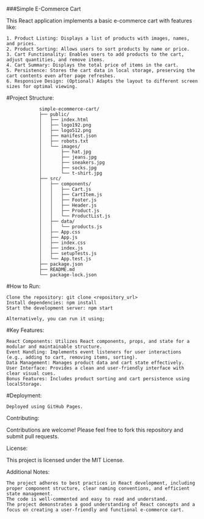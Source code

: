 ###Simple E-Commerce Cart

This React application implements a basic e-commerce cart with features like:

    1. Product Listing: Displays a list of products with images, names, and prices.
    2. Product Sorting: Allows users to sort products by name or price.
    3. Cart Functionality: Enables users to add products to the cart, adjust quantities, and remove items.
    4. Cart Summary: Displays the total price of items in the cart.
    5. Persistence: Stores the cart data in local storage, preserving the cart contents even after page refreshes.
    6. Responsive Design: (Optional) Adapts the layout to different screen sizes for optimal viewing.

#Project Structure:

                simple-ecommerce-cart/
                ├── public/
                │   ├── index.html
                │   ├── logo192.png
                │   ├── logo512.png
                │   ├── manifest.json
                │   ├── robots.txt
                │   └── images/
                │       ├── hat.jpg
                │       ├── jeans.jpg
                │       ├── sneakers.jpg
                │       ├── socks.jpg
                │       └── t-shirt.jpg
                ├── src/
                │   ├── components/
                │   │   ├── Cart.js
                │   │   ├── CartItem.js
                │   │   ├── Footer.js
                │   │   ├── Header.js
                │   │   ├── Product.js
                │   │   └── ProductList.js
                │   ├── data/
                │   │   └── products.js
                │   ├── App.css
                │   ├── App.js
                │   ├── index.css
                │   ├── index.js
                │   ├── setupTests.js
                │   └── App.test.js
                ├── package.json
                ├── README.md
                └── package-lock.json

#How to Run:

    Clone the repository: git clone <repository_url>
    Install dependencies: npm install
    Start the development server: npm start 

    Alternatively, you can run it using;

        

#Key Features:

    React Components: Utilizes React components, props, and state for a modular and maintainable structure.
    Event Handling: Implements event listeners for user interactions (e.g., adding to cart, removing items, sorting).
    Data Management: Manages product data and cart state effectively.
    User Interface: Provides a clean and user-friendly interface with clear visual cues.
    Bonus Features: Includes product sorting and cart persistence using localStorage.

#Deployment:

    Deployed using GitHub Pages.

Contributing:

Contributions are welcome! Please feel free to fork this repository and submit pull requests.

License:

This project is licensed under the MIT License.  

Additional Notes:

    The project adheres to best practices in React development, including proper component structure, clear naming conventions, and efficient state management.
    The code is well-commented and easy to read and understand.
    The project demonstrates a good understanding of React concepts and a focus on creating a user-friendly and functional e-commerce cart.
